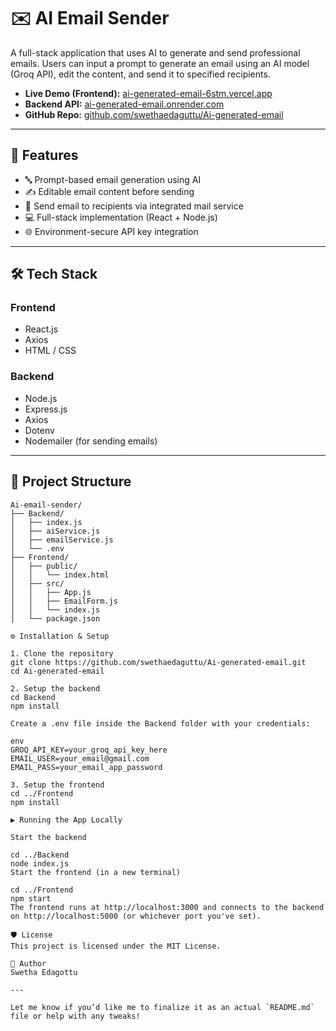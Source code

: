 # ✉️ AI Email Sender

A full-stack application that uses AI to generate and send professional emails. Users can input a prompt to generate an email using an AI model (Groq API), edit the content, and send it to specified recipients.

- **Live Demo (Frontend):** [ai-generated-email-6stm.vercel.app](https://ai-generated-email-6stm.vercel.app/)  
- **Backend API:** [ai-generated-email.onrender.com](https://ai-generated-email.onrender.com)  
- **GitHub Repo:** [github.com/swethaedaguttu/Ai-generated-email](https://github.com/swethaedaguttu/Ai-generated-email)

---

## 🚀 Features

- 🔤 Prompt-based email generation using AI  
- ✍️ Editable email content before sending  
- 📧 Send email to recipients via integrated mail service  
- 💻 Full-stack implementation (React + Node.js)  
- 🌐 Environment-secure API key integration

---

## 🛠 Tech Stack

### Frontend
- React.js  
- Axios  
- HTML / CSS  

### Backend
- Node.js  
- Express.js  
- Axios  
- Dotenv  
- Nodemailer (for sending emails)

---

## 📂 Project Structure

```plaintext
Ai-email-sender/
├── Backend/
│   ├── index.js
│   ├── aiService.js
│   ├── emailService.js
│   └── .env
├── Frontend/
│   ├── public/
│   │   └── index.html
│   ├── src/
│   │   ├── App.js
│   │   ├── EmailForm.js
│   │   └── index.js
│   └── package.json

⚙️ Installation & Setup

1. Clone the repository
git clone https://github.com/swethaedaguttu/Ai-generated-email.git
cd Ai-generated-email

2. Setup the backend
cd Backend
npm install

Create a .env file inside the Backend folder with your credentials:

env
GROQ_API_KEY=your_groq_api_key_here
EMAIL_USER=your_email@gmail.com
EMAIL_PASS=your_email_app_password

3. Setup the frontend
cd ../Frontend
npm install

▶️ Running the App Locally

Start the backend

cd ../Backend
node index.js
Start the frontend (in a new terminal)

cd ../Frontend
npm start
The frontend runs at http://localhost:3000 and connects to the backend on http://localhost:5000 (or whichever port you've set).

🛡 License
This project is licensed under the MIT License.

👤 Author
Swetha Edagottu

---

Let me know if you’d like me to finalize it as an actual `README.md` file or help with any tweaks!


